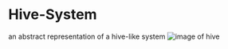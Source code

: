 # Hive-System
an abstract representation of a hive-like system
![image of hive](https://miro.medium.com/max/1023/1*iqmf52QY3q6n9j-PUEgVyQ.jpeg)
